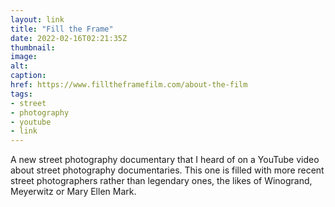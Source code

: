 ```yaml
---
layout: link
title: "Fill the Frame"
date: 2022-02-16T02:21:35Z
thumbnail:
image:
alt:
caption:
href: https://www.filltheframefilm.com/about-the-film
tags:
- street
- photography
- youtube
- link
---
```


A new street photography documentary that I heard of on a YouTube video about street photography documentaries. This one is filled with more recent street photographers rather than legendary ones, the likes of Winogrand, Meyerwitz or Mary Ellen Mark.
